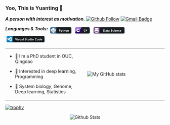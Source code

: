 ﻿<!--
 * @Author       : Yuanting Ma
 * @Github       : https://github.com/YuantingMaSC
 * @LastEditors  : yuanting 
 * @Date         : 2024-05-03 15:17:01
 * @LastEditTime : 2024-05-06 17:09:28
 * @FilePath     : /YuantingMaSC/README.md
 * @Description  : 
 * Copyright (c) 2024 by Yuanting_Ma@163.com, All Rights Reserved. 
-->
### Yoo, This is Yuanting 👋
<em><b> A person with interest as motivation. </b></em> [![Github Follow](https://img.shields.io/github/followers/YuantingMaSc?label=Follow%20Me&style=social)](https://github.com/YuantingMaSc)  [![Gmail Badge](https://img.shields.io/badge/Gmail-d14836?style=flat-square&logo=Gmail&logoColor=white&link=mailto:eeht1717@gmail.com)](mailto:ma09262012@gmail.com)
<!--
###### - Languages and Tools...
  <span style="vertical-align: middle; color: black; font-size: 16px; font-family: 'Arial'; font-weight: bold;">Languages & Tools:</span>
-->
 <p align="left">
  <!-- For more icons please follow  https://github.com/MikeCodesDotNET/ColoredBadges -->
  <em><b> Languages & Tools: </b></em>
  <img src="https://raw.githubusercontent.com/8bithemant/8bithemant/master/svg/dev/languages/python.svg" alt="python" style="vertical-align:top; margin:4px" height="20">
  <img src="https://raw.githubusercontent.com/8bithemant/8bithemant/master/svg/dev/languages/csharp.svg" alt="csharp" style="vertical-align:top; margin:4px" height="20">
  <img src="https://raw.githubusercontent.com/8bithemant/8bithemant/master/svg/dev/misc/datascience.svg" alt="datascience" style="vertical-align:top; margin:4px" height="20">
  <img src="https://raw.githubusercontent.com/8bithemant/8bithemant/master/svg/dev/tools/visualstudio_code.svg" alt="vscode" style="vertical-align:top; margin:4px" height="20">
</p>

<style>
table {
    border-collapse: collapse;
}
td, th {
    border: none
    padding: 8px
}
</style>

<table style="border-collapse: collapse; border: 0;">
  <tr>
    <td valign="center" width="50%" style="border: 0;">

- 🔭 I’m a PhD student in OUC, Qingdao

- 🌱 Interested in deep learning, Programming

- :key: System biology, Genome, Deep learning, Statistics
    </td>
    <!-- GitHub Readme Stats -->
    <td valign="center" width="50%" style="border: 0;">

![My GitHub stats](https://github-readme-stats.vercel.app/api?username=YuantingMaSc&show_icons=true&theme=transparent)

</td>
  </tr>
</table>

<!-- <a href="https://stats.hyochan.dev/en/stats/YuantingMaSc"><img src="https://stats.hyochan.dev/api/github-stats?login=YuantingMaSc" width="465" hight="300"/></a> -->


[![trophy](https://github-profile-trophy.vercel.app/?username=YuantingMaSc&theme=monokai&column=-1&no-frame=true&rank=SECRET,SSS,SS,S,AAA,AA,A,B,C)](https://github.com/ryo-ma/github-profile-trophy)

<p align="center">
        <img src="https://raw.githubusercontent.com/mayhemantt/mayhemantt/Update/svg/Bottom.svg" alt="Github Stats"/>
</p>

